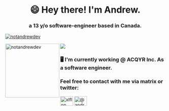 <h1 align="center">😄 Hey there! I'm Andrew.</h1>
<h3 align="center">a 13 y/o software-engineer based in Canada.</h3>


<p align="left"> <a href="https://github.com/ryo-ma/github-profile-trophy"><img src="https://github-profile-trophy.vercel.app/?username=notandrewdev&theme=onedark&margin-w=15&margin-h=15&column=7" alt="notandrewdev" /></a> </p>

<div>
<img height="170" align="left" src="https://github-readme-stats.vercel.app/api?username=notandrewdev&count_private=true&include_all_commits=true&theme=onedark" alt="notandrewdev" />
<img src="https://github-readme-stats.vercel.app/api/top-langs/?username=notandrewdev&layout=compact&theme=onedark&langs_count=15" />
</div>

<h3>🖥️ I'm currently working @ ACQYR Inc. As a software engineer.</h3>

<h3 align="left">Feel free to contact with me via matrix or twitter:</h3>
<p align="left">
<a href="https://twitter.com/xlflop" target="blank"><img align="center" src="https://cdn.jsdelivr.net/npm/simple-icons@3.0.1/icons/twitter.svg" alt="xlflop" height="30" width="40" /></a>
<a href="@andrewnijmeh:matrix.org" target="blank"><img align="center" src="https://external-content.duckduckgo.com/iu/?u=https%3A%2F%2Ftse1.mm.bing.net%2Fth%3Fid%3DOIP.C-yNBc2XvozwTTpOJIMt_wHaD4%26pid%3DApi&f=1" alt="@andrewnijmeh:matrix.org" height="30" width="40" /></a>  
  
